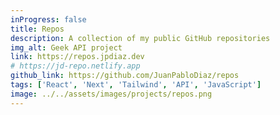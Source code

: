 ```yaml
---
inProgress: false
title: Repos
description: A collection of my public GitHub repositories
img_alt: Geek API project
link: https://repos.jpdiaz.dev
# https://jd-repo.netlify.app
github_link: https://github.com/JuanPabloDiaz/repos
tags: ['React', 'Next', 'Tailwind', 'API', 'JavaScript']
image: ../../assets/images/projects/repos.png
---
```

